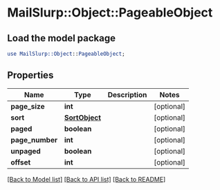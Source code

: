 # MailSlurp::Object::PageableObject

## Load the model package
```perl
use MailSlurp::Object::PageableObject;
```

## Properties
Name | Type | Description | Notes
------------ | ------------- | ------------- | -------------
**page_size** | **int** |  | [optional] 
**sort** | [**SortObject**](SortObject) |  | [optional] 
**paged** | **boolean** |  | [optional] 
**page_number** | **int** |  | [optional] 
**unpaged** | **boolean** |  | [optional] 
**offset** | **int** |  | [optional] 

[[Back to Model list]](../README#documentation-for-models) [[Back to API list]](../README#documentation-for-api-endpoints) [[Back to README]](../README)


